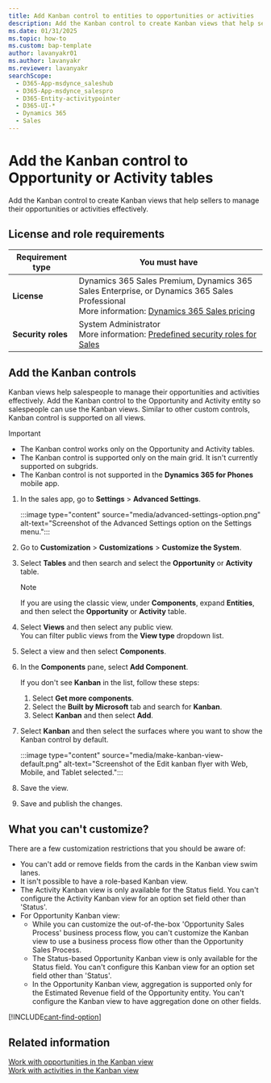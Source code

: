 ```yaml
---
title: Add Kanban control to entities to opportunities or activities
description: Add the Kanban control to create Kanban views that help sellers to manage their opportunities or activities effectively.
ms.date: 01/31/2025
ms.topic: how-to
ms.custom: bap-template
author: lavanyakr01
ms.author: lavanyakr
ms.reviewer: lavanyakr
searchScope: 
  - D365-App-msdynce_saleshub
  - D365-App-msdynce_salespro
  - D365-Entity-activitypointer
  - D365-UI-*
  - Dynamics 365
  - Sales
---
```

# Add the Kanban control to Opportunity or Activity tables

Add the Kanban control to create Kanban views that help sellers to manage their opportunities or activities effectively.

## License and role requirements

| Requirement type | You must have |
|------------------|---------------|
| **License**      | Dynamics 365 Sales Premium, Dynamics 365 Sales Enterprise, or Dynamics 365 Sales Professional <br>More information: [Dynamics 365 Sales pricing](https://dynamics.microsoft.com/sales/pricing/) |
| **Security roles** | System Administrator <br> More information: [Predefined security roles for Sales](security-roles-for-sales.md)|

## Add the Kanban controls

Kanban views help salespeople to manage their opportunities and activities effectively. Add the Kanban control to the Opportunity and Activity entity so salespeople can use the Kanban views. Similar to other custom controls, Kanban control is supported on all views.

> [!IMPORTANT]
> - The Kanban control works only on the Opportunity and Activity tables.
> - The Kanban control is supported only on the main grid. It isn't currently supported on subgrids.
> - The Kanban control is not supported in the **Dynamics 365 for Phones** mobile app.

1. In the sales app, go to **Settings** > **Advanced Settings**.

    :::image type="content" source="media/advanced-settings-option.png" alt-text="Screenshot of the Advanced Settings option on the Settings menu.":::

1. Go to **Customization** > **Customizations** > **Customize the System**.

1. Select **Tables** and then search and select the **Opportunity** or **Activity** table.

    >[!NOTE]
    >If you are using the classic view, under **Components**, expand **Entities**, and then select the **Opportunity** or **Activity** table.

1. Select **Views** and then select any public view.  
    You can filter public views from the **View type** dropdown list.

1. Select a view and then select **Components**.  

1. In the **Components** pane, select **Add Component**.  

    If you don't see **Kanban** in the list, follow these steps:

    1. Select **Get more components**.  
    1. Select the **Built by Microsoft** tab and search for **Kanban**.  
    1. Select **Kanban** and then select **Add**.

1. Select **Kanban** and then select the surfaces where you want to show the Kanban control by default.

    :::image type="content" source="media/make-kanban-view-default.png" alt-text="Screenshot of the Edit kanban flyer with Web, Mobile, and Tablet selected.":::

1. Save the view.

1. Save and publish the changes.

## What you can't customize?

There are a few customization restrictions that you should be aware of:

- You can't add or remove fields from the cards in the Kanban view swim lanes.
- It isn't possible to have a role-based Kanban view.
- The Activity Kanban view is only available for the Status field. You can't configure the Activity Kanban view for an option set field other than 'Status'.
- For Opportunity Kanban view:
  - While you can customize the out-of-the-box 'Opportunity Sales Process' business process flow, you can't customize the Kanban view to use a business process flow other than the Opportunity Sales Process.
  - The Status-based Opportunity Kanban view is only available for the Status field. You can't configure this Kanban view for an option set field other than 'Status'.
  - In the Opportunity Kanban view, aggregation is supported only for the Estimated Revenue field of the Opportunity entity. You can't configure the Kanban view to have aggregation done on other fields.

[!INCLUDE[cant-find-option](../includes/cant-find-option.md)]

## Related information

[Work with opportunities in the Kanban view](opportunity-kanban-view.md)  
[Work with activities in the Kanban view](activity-kanban-view.md)

